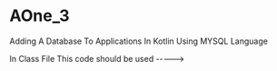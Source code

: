 # AOne_3
Adding A Database To Applications In Kotlin Using MYSQL Language


In Class File This code should be used ----->

